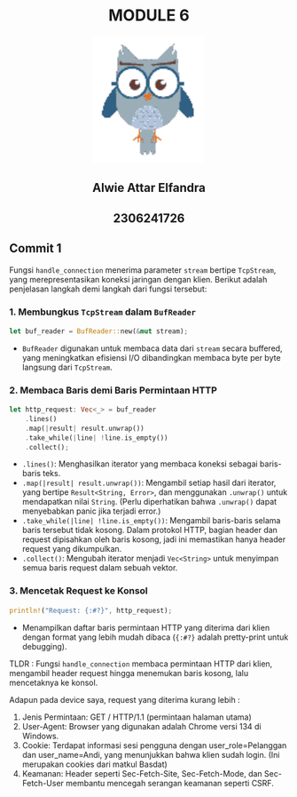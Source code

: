 <div align="center">
    <h1>MODULE 6</h1>
</div>

<div align="center">
    <img src="media/burhan_pixel.png" alt="burhan" width="200"/>
</div>

<div align="center">
    <h2>Alwie Attar Elfandra</h2>
    <h2>2306241726</h2>
</div>

## Commit 1

Fungsi `handle_connection` menerima parameter `stream` bertipe `TcpStream`, yang merepresentasikan koneksi jaringan dengan klien. Berikut adalah penjelasan langkah demi langkah dari fungsi tersebut:  

### **1. Membungkus `TcpStream` dalam `BufReader`**
```rust
let buf_reader = BufReader::new(&mut stream);
```
- `BufReader` digunakan untuk membaca data dari `stream` secara buffered, yang meningkatkan efisiensi I/O dibandingkan membaca byte per byte langsung dari `TcpStream`.  

### **2. Membaca Baris demi Baris Permintaan HTTP**
```rust
let http_request: Vec<_> = buf_reader
    .lines()
    .map(|result| result.unwrap())
    .take_while(|line| !line.is_empty())
    .collect();
```
- `.lines()`: Menghasilkan iterator yang membaca koneksi sebagai baris-baris teks.  
- `.map(|result| result.unwrap())`: Mengambil setiap hasil dari iterator, yang bertipe `Result<String, Error>`, dan menggunakan `.unwrap()` untuk mendapatkan nilai `String`. (Perlu diperhatikan bahwa `.unwrap()` dapat menyebabkan panic jika terjadi error.)  
- `.take_while(|line| !line.is_empty())`: Mengambil baris-baris selama baris tersebut tidak kosong. Dalam protokol HTTP, bagian header dan request dipisahkan oleh baris kosong, jadi ini memastikan hanya header request yang dikumpulkan.  
- `.collect()`: Mengubah iterator menjadi `Vec<String>` untuk menyimpan semua baris request dalam sebuah vektor.  

### **3. Mencetak Request ke Konsol**
```rust
println!("Request: {:#?}", http_request);
```
- Menampilkan daftar baris permintaan HTTP yang diterima dari klien dengan format yang lebih mudah dibaca (`{:#?}` adalah pretty-print untuk debugging).  

TLDR : Fungsi `handle_connection` membaca permintaan HTTP dari klien, mengambil header request hingga menemukan baris kosong, lalu mencetaknya ke konsol.

Adapun pada device saya, request yang diterima kurang lebih :
1. Jenis Permintaan: GET / HTTP/1.1 (permintaan halaman utama)
2. User-Agent: Browser yang digunakan adalah Chrome versi 134 di Windows.
3. Cookie: Terdapat informasi sesi pengguna dengan user_role=Pelanggan dan user_name=Andi, yang menunjukkan bahwa klien sudah login. (Ini merupakan cookies dari matkul Basdat)
4. Keamanan: Header seperti Sec-Fetch-Site, Sec-Fetch-Mode, dan Sec-Fetch-User membantu mencegah serangan keamanan seperti CSRF.